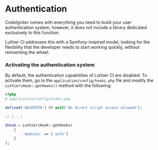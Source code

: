 # Authentication

CodeIgniter comes with everything you need to build your user authentication system, however, it does not include a library dedicated exclusively to this function.

Luthier CI addresses this with a Symfony-inspired model, looking for the flexibility that the developer needs to start working quickly, without reinventing the wheel.

### Activating the authentication system

By default, the authentication capabilities of Luthier CI are disabled. To activate them, go to the `application/config/hooks.php` file and modify the `Luthier\Hook::getHooks()` method with the following:


```php
<?php
# application/config/hooks.php

defined('BASEPATH') OR exit('No direct script access allowed');

// (...)

$hook = Luthier\Hook::getHooks(
    [
        'modules' => ['auth']
    ]
);
```





